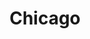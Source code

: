 ---
title: Chicago
tags: john
image: src/files/john/Chicago_Skyline_2000.jpg
imageBase: Chicago_Skyline
alt: Chicago skyline from the air
width: 2000
height: 1333
imageDate: April 2019
location: Chicago, IL
camera: Canon T3i
metaDescription: Chicago skyline from the air
---